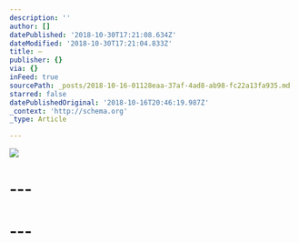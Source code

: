 ```yaml
---
description: ''
author: []
datePublished: '2018-10-30T17:21:08.634Z'
dateModified: '2018-10-30T17:21:04.833Z'
title: —
publisher: {}
via: {}
inFeed: true
sourcePath: _posts/2018-10-16-01128eaa-37af-4ad8-ab98-fc22a13fa935.md
starred: false
datePublishedOriginal: '2018-10-16T20:46:19.987Z'
_context: 'http://schema.org'
_type: Article

---
```

![](https://the-grid-user-content.s3-us-west-2.amazonaws.com/f1ff32c5-4cea-4a02-96e7-b413afef525f.jpg)

# ---

# ---